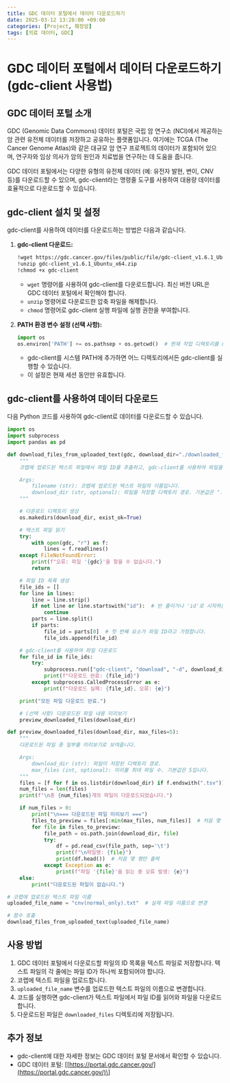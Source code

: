 ```yaml
---
title: GDC 데이터 포털에서 데이터 다운로드하기
date: 2025-03-12 13:28:00 +09:00
categories: [Project, 췌장암]
tags: [의료 데이터, GDC]
---
```

# GDC 데이터 포털에서 데이터 다운로드하기 (gdc-client 사용법)

## GDC 데이터 포털 소개

GDC (Genomic Data Commons) 데이터 포털은 국립 암 연구소 (NCI)에서 제공하는 암 관련 유전체 데이터를 저장하고 공유하는 플랫폼입니다. 여기에는 TCGA (The Cancer Genome Atlas)와 같은 대규모 암 연구 프로젝트의 데이터가 포함되어 있으며, 연구자와 임상 의사가 암의 원인과 치료법을 연구하는 데 도움을 줍니다.

GDC 데이터 포털에서는 다양한 유형의 유전체 데이터 (예: 유전자 발현, 변이, CNV 등)를 다운로드할 수 있으며, gdc-client라는 명령줄 도구를 사용하여 대용량 데이터를 효율적으로 다운로드할 수 있습니다.

## gdc-client 설치 및 설정

gdc-client를 사용하여 데이터를 다운로드하는 방법은 다음과 같습니다.

1.  **gdc-client 다운로드:**

    ```bash
    !wget https://gdc.cancer.gov/files/public/file/gdc-client_v1.6.1_Ubuntu_x64.zip  # 최신 버전 URL 확인 필요
    !unzip gdc-client_v1.6.1_Ubuntu_x64.zip
    !chmod +x gdc-client
    ```

    * `wget` 명령어를 사용하여 gdc-client를 다운로드합니다. 최신 버전 URL은 GDC 데이터 포털에서 확인해야 합니다.
    * `unzip` 명령어로 다운로드한 압축 파일을 해제합니다.
    * `chmod` 명령어로 gdc-client 실행 파일에 실행 권한을 부여합니다.

2.  **PATH 환경 변수 설정 (선택 사항):**

    ```python
    import os
    os.environ['PATH'] += os.pathsep + os.getcwd()  # 현재 작업 디렉토리를 PATH에 추가
    ```

    * gdc-client를 시스템 PATH에 추가하면 어느 디렉토리에서든 gdc-client를 실행할 수 있습니다.
    * 이 설정은 현재 세션 동안만 유효합니다.

## gdc-client를 사용하여 데이터 다운로드

다음 Python 코드를 사용하여 gdc-client로 데이터를 다운로드할 수 있습니다.

```python
import os
import subprocess
import pandas as pd

def download_files_from_uploaded_text(gdc, download_dir="./downloaded_files"):
    """
    코랩에 업로드된 텍스트 파일에서 파일 ID를 추출하고, gdc-client를 사용하여 파일을 다운로드합니다.

    Args:
        filename (str): 코랩에 업로드된 텍스트 파일의 이름입니다.
        download_dir (str, optional): 파일을 저장할 디렉토리 경로. 기본값은 "./downloaded_files"입니다.
    """

    # 다운로드 디렉토리 생성
    os.makedirs(download_dir, exist_ok=True)

    # 텍스트 파일 읽기
    try:
        with open(gdc, "r") as f:
            lines = f.readlines()
    except FileNotFoundError:
        print(f"오류: 파일 '{gdc}'을 찾을 수 없습니다.")
        return

    # 파일 ID 목록 생성
    file_ids = []
    for line in lines:
        line = line.strip()
        if not line or line.startswith("id"):  # 빈 줄이거나 'id'로 시작하는 줄은 건너뜁니다.
            continue
        parts = line.split()
        if parts:
            file_id = parts[0]  # 첫 번째 요소가 파일 ID라고 가정합니다.
            file_ids.append(file_id)

    # gdc-client를 사용하여 파일 다운로드
    for file_id in file_ids:
        try:
            subprocess.run(["gdc-client", "download", "-d", download_dir, file_id], check=True)
            print(f"다운로드 완료: {file_id}")
        except subprocess.CalledProcessError as e:
            print(f"다운로드 실패: {file_id}, 오류: {e}")

    print("모든 파일 다운로드 완료.")

    # (선택 사항) 다운로드된 파일 내용 미리보기
    preview_downloaded_files(download_dir)

def preview_downloaded_files(download_dir, max_files=5):
    """
    다운로드된 파일 중 일부를 미리보기로 보여줍니다.

    Args:
        download_dir (str): 파일이 저장된 디렉토리 경로.
        max_files (int, optional): 미리볼 최대 파일 수. 기본값은 5입니다.
    """
    files = [f for f in os.listdir(download_dir) if f.endswith(".tsv")]
    num_files = len(files)
    print(f"\n총 {num_files}개의 파일이 다운로드되었습니다.")

    if num_files > 0:
        print("\n=== 다운로드된 파일 미리보기 ===")
        files_to_preview = files[:min(max_files, num_files)]  # 처음 몇 개 파일만 선택
        for file in files_to_preview:
            file_path = os.path.join(download_dir, file)
            try:
                df = pd.read_csv(file_path, sep='\t')
                print(f"\n파일명: {file}")
                print(df.head())  # 처음 몇 행만 출력
            except Exception as e:
                print(f"파일 '{file}'을 읽는 중 오류 발생: {e}")
    else:
        print("다운로드된 파일이 없습니다.")

# 코랩에 업로드된 텍스트 파일 이름
uploaded_file_name = "cnv(normal_only).txt"  # 실제 파일 이름으로 변경

# 함수 호출
download_files_from_uploaded_text(uploaded_file_name)
```

## 사용 방법

1.  GDC 데이터 포털에서 다운로드할 파일의 ID 목록을 텍스트 파일로 저장합니다. 텍스트 파일의 각 줄에는 파일 ID가 하나씩 포함되어야 합니다.
2.  코랩에 텍스트 파일을 업로드합니다.
3.  `uploaded_file_name` 변수를 업로드한 텍스트 파일의 이름으로 변경합니다.
4.  코드를 실행하면 gdc-client가 텍스트 파일에서 파일 ID를 읽어와 파일을 다운로드합니다.
5.  다운로드된 파일은 `downloaded_files` 디렉토리에 저장됩니다.

## 추가 정보

* gdc-client에 대한 자세한 정보는 GDC 데이터 포털 문서에서 확인할 수 있습니다.
* GDC 데이터 포털: \[[https://portal.gdc.cancer.gov/](https://portal.gdc.cancer.gov/)\]
